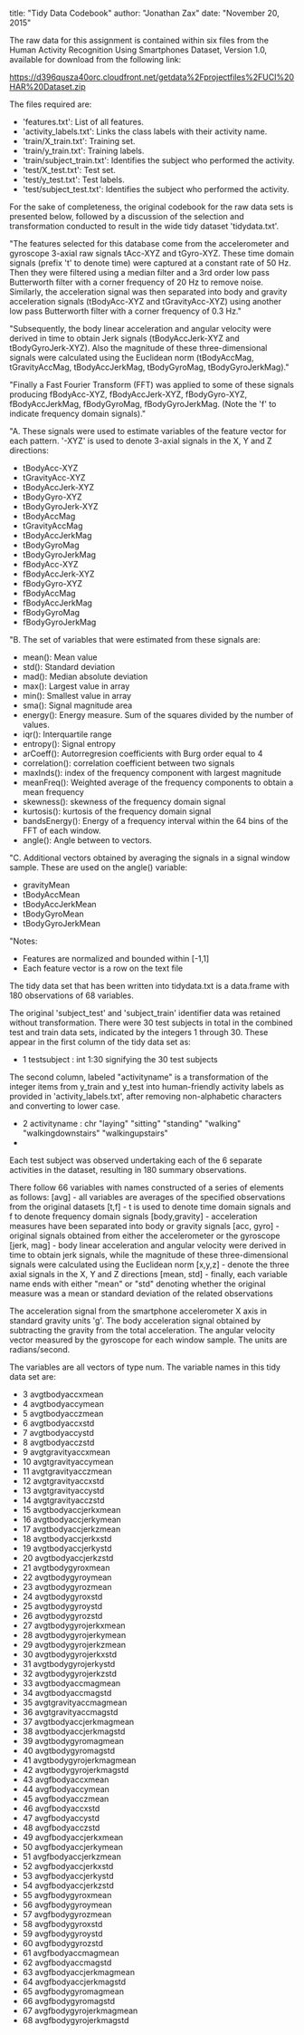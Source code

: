 title: "Tidy Data Codebook"
author: "Jonathan Zax"
date: "November 20, 2015"

The raw data for this assignment is contained within six files from the Human Activity Recognition Using Smartphones Dataset, Version 1.0, available for download from the following link:

https://d396qusza40orc.cloudfront.net/getdata%2Fprojectfiles%2FUCI%20HAR%20Dataset.zip

The files required are:
 - 'features.txt': List of all features.
 - 'activity_labels.txt': Links the class labels with their activity name.
 - 'train/X_train.txt': Training set.
 - 'train/y_train.txt': Training labels.
 - 'train/subject_train.txt': Identifies the subject who performed the activity.
 - 'test/X_test.txt': Test set.
 - 'test/y_test.txt': Test labels.
 - 'test/subject_test.txt': Identifies the subject who performed the activity.

For the sake of completeness, the original codebook for the raw data sets is presented below, followed by a discussion of the selection and transformation conducted to result in the wide tidy dataset 'tidydata.txt'.

"The features selected for this database come from the accelerometer and gyroscope 3-axial raw signals tAcc-XYZ and tGyro-XYZ. These time domain signals (prefix 't' to denote time) were captured at a constant rate of 50 Hz. Then they were filtered using a median filter and a 3rd order low pass Butterworth filter with a corner frequency of 20 Hz to remove noise. Similarly, the acceleration signal was then separated into body and gravity acceleration signals (tBodyAcc-XYZ and tGravityAcc-XYZ) using another low pass Butterworth filter with a corner frequency of 0.3 Hz."

"Subsequently, the body linear acceleration and angular velocity were derived in time to obtain Jerk signals (tBodyAccJerk-XYZ and tBodyGyroJerk-XYZ). Also the magnitude of these three-dimensional signals were calculated using the Euclidean norm (tBodyAccMag, tGravityAccMag, tBodyAccJerkMag, tBodyGyroMag, tBodyGyroJerkMag)."

"Finally a Fast Fourier Transform (FFT) was applied to some of these signals producing fBodyAcc-XYZ, fBodyAccJerk-XYZ, fBodyGyro-XYZ, fBodyAccJerkMag, fBodyGyroMag, fBodyGyroJerkMag. (Note the 'f' to indicate frequency domain signals)."

"A. These signals were used to estimate variables of the feature vector for each pattern. '-XYZ' is used to denote 3-axial signals in the X, Y and Z directions:
  - tBodyAcc-XYZ
  - tGravityAcc-XYZ
  - tBodyAccJerk-XYZ
  - tBodyGyro-XYZ
  - tBodyGyroJerk-XYZ
  - tBodyAccMag
  - tGravityAccMag
  - tBodyAccJerkMag
  - tBodyGyroMag
  - tBodyGyroJerkMag
  - fBodyAcc-XYZ
  - fBodyAccJerk-XYZ
  - fBodyGyro-XYZ
  - fBodyAccMag
  - fBodyAccJerkMag
  - fBodyGyroMag
  - fBodyGyroJerkMag

"B. The set of variables that were estimated from these signals are:
  - mean(): Mean value
  - std(): Standard deviation
  - mad(): Median absolute deviation 
  - max(): Largest value in array
  - min(): Smallest value in array
  - sma(): Signal magnitude area
  - energy(): Energy measure. Sum of the squares divided by the number of values. 
  - iqr(): Interquartile range 
  - entropy(): Signal entropy
  - arCoeff(): Autorregresion coefficients with Burg order equal to 4
  - correlation(): correlation coefficient between two signals
  - maxInds(): index of the frequency component with largest magnitude
  - meanFreq(): Weighted average of the frequency components to obtain a mean frequency
  - skewness(): skewness of the frequency domain signal 
  - kurtosis(): kurtosis of the frequency domain signal 
  - bandsEnergy(): Energy of a frequency interval within the 64 bins of the FFT of each window.
  - angle(): Angle between to vectors.

"C. Additional vectors obtained by averaging the signals in a signal window sample. These are used on the angle() variable:
  - gravityMean
  - tBodyAccMean
  - tBodyAccJerkMean
  - tBodyGyroMean
  - tBodyGyroJerkMean

"Notes:
  - Features are normalized and bounded within [-1,1]
  - Each feature vector is a row on the text file

The tidy data set that has been written into tidydata.txt is a data.frame with	180 observations of 68 variables.

The original 'subject_test' and 'subject_train' identifier data was retained without transformation. There were 30 test subjects in total in the combined test and train data sets, indicated by the integers 1 through 30. These appear in the first column of the tidy data set as:

 - 1  testsubject            : int  1:30 signifying the 30 test subjects
 
The second column, labeled "activityname" is a transformation of the integer items from y_train and y_test into human-friendly activity labels as provided in 'activity_labels.txt', after removing non-alphabetic characters and converting to lower case.
 
 - 2  activityname           : chr  "laying" "sitting" "standing" "walking" "walkingdownstairs" "walkingupstairs"
 - 
 Each test subject was observed undertaking each of the 6 separate activities in the dataset, resulting in 180 summary observations.
 
 There follow 66 variables with names constructed of a series of elements as follows:
 [avg] - all variables are averages of the specified observations from the original datasets
 [t,f] - t is used to denote time domain signals and f to denote frequency domain signals
 [body,gravity] - acceleration measures have been separated into body or gravity signals
 [acc, gyro] - original signals obtained from either the accelerometer or the gyroscope
 [jerk, mag] - body linear acceleration and angular velocity were derived in time to obtain jerk signals, while the magnitude of these three-dimensional signals were calculated using the Euclidean norm 
 [x,y,z] - denote the three axial signals in the X, Y and Z directions
 [mean, std] - finally, each variable name ends with either "mean" or "std" denoting whether the original measure was a mean or standard deviation of the related observations

The acceleration signal from the smartphone accelerometer X axis in standard gravity units 'g'.
The body acceleration signal obtained by subtracting the gravity from the total acceleration. 
The angular velocity vector measured by the gyroscope for each window sample. The units are radians/second. 

 The variables are all vectors of type num.
 The variable names in this tidy data set are:
  - 3  avgtbodyaccxmean
  - 4  avgtbodyaccymean
  - 5  avgtbodyacczmean
  - 6  avgtbodyaccxstd
  - 7  avgtbodyaccystd
  - 8  avgtbodyacczstd
  - 9  avgtgravityaccxmean
  - 10 avgtgravityaccymean
  - 11 avgtgravityacczmean
  - 12 avgtgravityaccxstd
  - 13 avgtgravityaccystd
  - 14 avgtgravityacczstd
  - 15 avgtbodyaccjerkxmean
  - 16 avgtbodyaccjerkymean
  - 17 avgtbodyaccjerkzmean
  - 18 avgtbodyaccjerkxstd
  - 19 avgtbodyaccjerkystd
  - 20 avgtbodyaccjerkzstd
  - 21 avgtbodygyroxmean
  - 22 avgtbodygyroymean
  - 23 avgtbodygyrozmean
  - 24 avgtbodygyroxstd
  - 25 avgtbodygyroystd
  - 26 avgtbodygyrozstd
  - 27 avgtbodygyrojerkxmean
  - 28 avgtbodygyrojerkymean
  - 29 avgtbodygyrojerkzmean
  - 30 avgtbodygyrojerkxstd
  - 31 avgtbodygyrojerkystd
  - 32 avgtbodygyrojerkzstd
  - 33 avgtbodyaccmagmean
  - 34 avgtbodyaccmagstd
  - 35 avgtgravityaccmagmean
  - 36 avgtgravityaccmagstd
  - 37 avgtbodyaccjerkmagmean
  - 38 avgtbodyaccjerkmagstd
  - 39 avgtbodygyromagmean
  - 40 avgtbodygyromagstd
  - 41 avgtbodygyrojerkmagmean
  - 42 avgtbodygyrojerkmagstd
  - 43 avgfbodyaccxmean
  - 44 avgfbodyaccymean
  - 45 avgfbodyacczmean
  - 46 avgfbodyaccxstd
  - 47 avgfbodyaccystd
  - 48 avgfbodyacczstd
  - 49 avgfbodyaccjerkxmean
  - 50 avgfbodyaccjerkymean
  - 51 avgfbodyaccjerkzmean
  - 52 avgfbodyaccjerkxstd
  - 53 avgfbodyaccjerkystd
  - 54 avgfbodyaccjerkzstd
  - 55 avgfbodygyroxmean
  - 56 avgfbodygyroymean
  - 57 avgfbodygyrozmean
  - 58 avgfbodygyroxstd
  - 59 avgfbodygyroystd
  - 60 avgfbodygyrozstd
  - 61 avgfbodyaccmagmean
  - 62 avgfbodyaccmagstd
  - 63 avgfbodyaccjerkmagmean
  - 64 avgfbodyaccjerkmagstd
  - 65 avgfbodygyromagmean
  - 66 avgfbodygyromagstd
  - 67 avgfbodygyrojerkmagmean
  - 68 avgfbodygyrojerkmagstd
